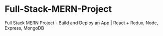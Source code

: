 # Full-Stack-MERN-Project
Full Stack MERN Project - Build and Deploy an App | React + Redux, Node, Express, MongoDB
